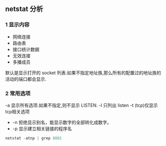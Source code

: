 ## netstat 分析

### 1 显示内容

- 网络连接
- 路由表
- 接口统计数据
- 无效连接
- 多播成员

默认是显示打开的 socket 列表.如果不指定地址族,那么所有的配置过的地址族的活动的端口都会显示.

### 2 常用选项


-a 显示所有选项.如果不指定,则不显示 LISTEN.
-l 只列出 listen
-t (tcp)仅显示tcp相关选项
- -n 拒绝显示别名，能显示数字的全部转化成数字。
- -p 显示建立相关链接的程序名

```C
netstat -atnp | grep 8081
```